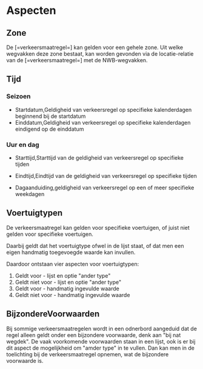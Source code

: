 # Aspecten





## Zone
De [=verkeersmaatregel=] kan gelden voor een gehele zone. Uit welke wegvakken deze zone bestaat, kan worden gevonden via de locatie-relatie van de [=verkeersmaatregel=] met de NWB-wegvakken.




## Tijd



### Seizoen

* Startdatum,Geldigheid van verkeersregel op specifieke kalenderdagen beginnend bij de startdatum
* Einddatum,Geldigheid van verkeersregel op specifieke kalenderdagen eindigend op de einddatum



### Uur en dag 

<div class="issue" data-number="200"></div>

* Starttijd,Starttijd van de geldigheid van verkeersregel op specifieke tijden
* Eindtijd,Eindtijd van de geldigheid van verkeersregel op specifieke tijden

* Dagaanduiding,geldigheid van verkeersregel op een of meer specifieke weekdagen



<div class="issue" data-number="29"></div>



## Voertuigtypen

De verkeersmaatregel kan gelden voor specifieke voertuigen, of juist niet gelden voor specifieke voertuigen.

Daarbij geldt dat het voertuigtype ofwel in de lijst staat, of dat men een eigen handmatig toegevoegde waarde kan invullen. 

Daardoor ontstaan vier aspecten voor voertuigtypen:

1. Geldt voor - lijst en optie "ander type"
2. Geldt niet voor - lijst en optie "ander type"
3. Geldt voor - handmatig ingevulde waarde
4. Geldt niet voor - handmatig ingevulde waarde




## BijzondereVoorwaarden
Bij sommige verkeersmaatregelen wordt in een odnerbord aangeduid dat de regel alleen geldt onder een bijzondere voorwaarde, denk aan "bij nat wegdek". De vaak voorkomende voorwaarden staan in een lijst, ook is er bij dit aspect de mogelijkheid om "amder type" in te vullen. Dan kan men in de toelichting bij de verkeersmaatregel opnemen, wat de bijzondere voorwaarde is. 
